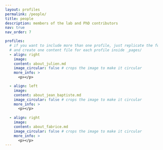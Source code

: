 ```yaml
---
layout: profiles
permalink: /people/
title: people
description: members of the lab and PhD contributors
nav: true
nav_order: 7

profiles:
  # if you want to include more than one profile, just replicate the following block
  # and create one content file for each profile inside _pages/
  - align: right
    image: 
    content: about_julien.md
    image_circular: false # crops the image to make it circular
    more_info: >
      <p></p>

  - align: left
    image: 
    content: about_jean_baptiste.md
    image_circular: false # crops the image to make it circular
    more_info: >
      <p></p>
  
  - align: right
    image: 
    content: about_fabrice.md
    image_circular: false # crops the image to make it circular
    more_info: >
      <p></p>
---
```

